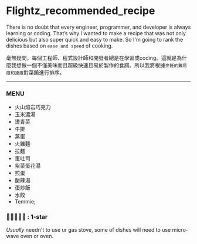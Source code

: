 # Flightz_recommended_recipe
There is no doubt that every engineer, programmer, and developer is always learning or coding. That’s why I wanted to make a recipe that was not only delicious but also super quick and easy to make. So I'm going to rank the dishes based on `ease and speed` of cooking.   

   
毫無疑問，每個工程師、程式設計師和開發者總是在學習或coding。這就是為什麼我想做一個不僅美味而且超級快速且易於製作的食譜。所以我將根據`烹飪的難易度和速度`對菜餚進行排序。   

---  

### MENU
* 火山熔岩巧克力 
* 玉米濃湯
* 燙青菜
* 牛排
* 蒸蛋
* 火雞麵
* 拉麵
* 蛋吐司
* 紫菜蛋花湯
* 煎蛋
* 酸辣湯
* 蛋炒飯
* 水餃
* Temmie;
### 🔷🔶🔶🔶🔶 : **1-star**  
*Usually* needn't to use ur gas stove, some of dishes will need to use micro-wave oven or oven.

